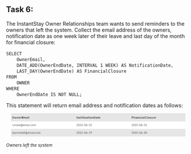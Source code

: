 ## Task 6:

The InstantStay Owner Relationships team wants to send reminders to the owners that left the system. Collect the email address of the owners, notification date as one week later of their leave and last day of the month for financial closure:

```mysql
SELECT
    OwnerEmail,
    DATE_ADD(OwnerEndDate, INTERVAL 1 WEEK) AS NotificationDate,
    LAST_DAY(OwnerEndDate) AS FinancialClosure
FROM
    OWNER
WHERE
    OwnerEndDate IS NOT NULL;
```

This statement will return email address and notification dates as follows:
<p align='center'>
<img src='../assets/iB1IaONgS26S4WGHWE7i.png' width='95%' alt='Owners left the system' />
</p>

<sup>_Owners left the system_</sup>
